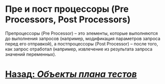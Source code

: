 # Пре и пост процессоры (Pre Processors, Post Processors)

Препроцессоры (Pre Processor) – это элементы, которые выполняются до выполнения запросов (например, модификация
параметров запроса перед его отправкой), а постпроцессоры (Post Processor) – после того, как запрос отработал (например,
извлечение из результата запроса значений переменных).

# [**Назад**: *Объекты плана тестов*](../test-plan-objects.md)